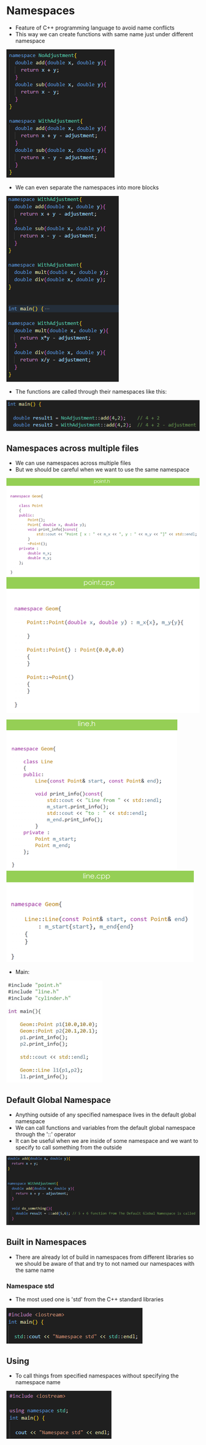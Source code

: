 # Namespaces

- Feature of C++ programming language to avoid name conflicts
- This way we can create functions with same name just under different namespace

![](Images/namespaces.png)

- We can even separate the namespaces into more blocks

![](Images/namespacesSeparated.png)

- The functions are called through their namespaces like this:

![](Images/callingNamespaces.png)

## Namespaces across multiple files

- We can use namespaces across multiple files
- But we should be careful when we want to use the same namespace 

![](Images/namespacesFiles1.png)
![](Images/namespacesFiles2.png)

![](Images/namespacesFiles3.png)
![](Images/namespacesFiles4.png)

- Main:

![](Images/namespacesFiles5.png)

## Default Global Namespace

- Anything outside of any specified namespace lives in the default global namespace
- We can call functions and variables from the default global namespace through the '::' operator
- It can be useful when we are inside of some namespace and we want to specify to call something from the outside

![](Images/defaultGlobalNamespace.png)

## Built in Namespaces

- There are already lot of build in namespaces from different libraries so we should be aware of that
and try to not named our namespaces with the same name

### Namespace std

- The most used one is 'std' from the C++ standard libraries

![](Images/namespaceStd.png)

## Using

- To call things from specified namespaces without specifying the namespace name

![](Images/usingNamespace.png)

